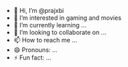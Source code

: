 - 👋 Hi, I’m @prajxbi
- 👀 I’m interested in gaming and movies
- 🌱 I’m currently learning ...
- 💞️ I’m looking to collaborate on ...
- 📫 How to reach me ...
- 😄 Pronouns: ...
- ⚡ Fun fact: ...

<!---
prajxbi/prajxbi is a ✨ special ✨ repository because its `README.md` (this file) appears on your GitHub profile.
You can click the Preview link to take a look at your changes.
--->
